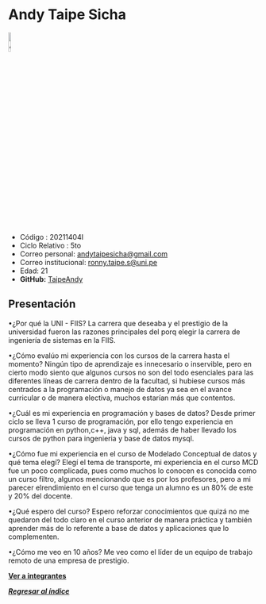 # Andy Taipe Sicha
<img src="AndyTaipe.jpg" alt="Andy Taipe Sicha" style="width: 10%; height: auto;" />

* Código : 20211404I
* Ciclo Relativo : 5to
* Correo personal: andytaipesicha@gmail.com
* Correo institucional: ronny.taipe.s@uni.pe
* Edad: 21
* **GitHub:** [TaipeAndy](https://github.com/TaipeAndy)
## Presentación
•¿Por qué la UNI - FIIS?
La carrera que deseaba y el prestigio de la universidad fueron las razones principales del porq elegir la carrera de ingeniería de sistemas en la FIIS.

•¿Cómo evalúo mi experiencia con los cursos de la carrera hasta el momento?
Ningún tipo de aprendizaje es innecesario o inservible, pero en cierto modo siento que algunos cursos no son del todo esenciales para las diferentes líneas de carrera dentro de la facultad, si hubiese cursos más centrados a la programación o manejo de datos ya sea en el avance curricular o de manera electiva, muchos estarían más que contentos.

•¿Cuál es mi experiencia en programación y bases de datos?
Desde primer ciclo se lleva 1 curso de programación, por ello tengo experiencia en programación en python,c++, java y sql, además de haber llevado los cursos de python para ingenieria y base de datos mysql.

•¿Cómo fue mi experiencia en el curso de Modelado Conceptual de datos y qué tema elegí?
Elegí el tema de transporte, mi experiencia en el curso MCD fue un poco complicada, pues como muchos lo conocen es conocida como un curso filtro, algunos mencionando que es por los profesores, pero a mi parecer elrendimiento en el curso que tenga un alumno  es un 80% de este y 20% del docente.

•¿Qué espero del curso?
Espero reforzar conocimientos que quizá no me quedaron del todo claro en el curso anterior de manera práctica y también aprender más de lo referente a base de datos y aplicaciones que lo complementen.

•¿Cómo me veo en 10 años?
Me veo como el líder de un equipo de trabajo remoto de una empresa de prestigio.

**[Ver a integrantes](../integrantes.md)**

***[Regresar al índice](../../README.md)***
